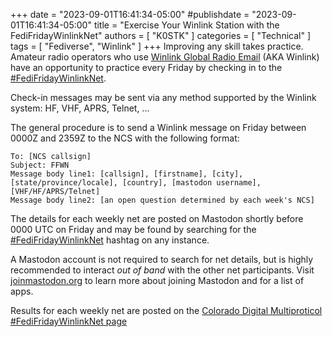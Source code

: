 +++
date = "2023-09-01T16:41:34-05:00"
#publishdate = "2023-09-01T16:41:34-05:00"
title = "Exercise Your Winlink Station with the FediFridayWinlinkNet"
authors = [ "K0STK" ]
categories = [ "Technical" ]
tags = [ "Fediverse", "Winlink" ]
+++
Improving any skill takes practice. Amateur radio operators who use
[Winlink Global Radio Email](https://en.wikipedia.org/wiki/Winlink)
(AKA Winlink) have an opportunity to practice every Friday by checking
in to the
[#FediFridayWinlinkNet](https://coloradodigital.net/nets/fedifridaywinlinknet/).
<!--more-->

Check-in messages may be sent via any method supported by the Winlink system:
HF, VHF, APRS, Telnet, ...

The general procedure is to send a Winlink message on Friday between
0000Z and 2359Z to the NCS with the following format:

```
To: [NCS callsign]
Subject: FFWN
Message body line1: [callsign], [firstname], [city],
[state/province/locale], [country], [mastodon username], [VHF/HF/APRS/Telnet]
Message body line2: [an open question determined by each week's NCS]
```

The details for each weekly net are posted on Mastodon shortly before
0000 UTC on Friday and may be found by searching for the
[#FediFridayWinlinkNet](https://mastodon.radio/tags/fedifridaywinlinknet)
hashtag on any instance.

A Mastodon account is not required to search for net details, but is highly
recommended to interact *out of band* with the other net participants. Visit
[joinmastodon.org](https://joinmastodon.org/) to learn more about joining
Mastodon and for a list of apps.

Results for each weekly net are posted on the
[Colorado Digital Multiproticol #FediFridayWinlinkNet page](https://coloradodigital.net/nets/fedifridaywinlinknet/)
